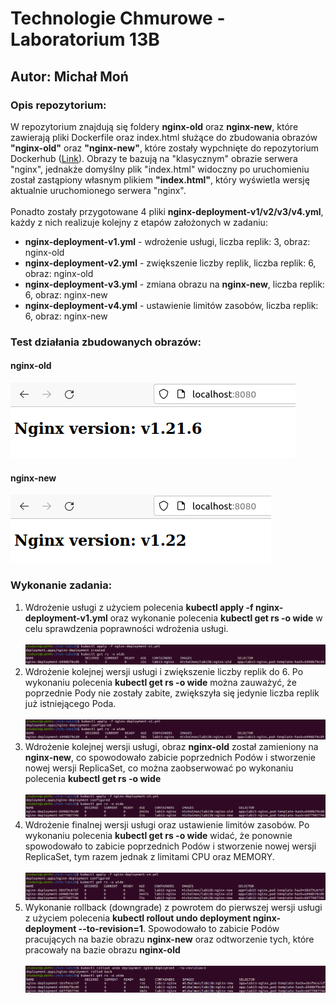 <h1>Technologie Chmurowe - Laboratorium 13B</h1>
<h2>Autor: Michał Moń</h2>
<h3>Opis repozytorium:</h3>
W repozytorium znajdują się foldery <b>nginx-old</b> oraz <b>nginx-new</b>, które zawierają pliki Dockerfile oraz index.html służące do zbudowania obrazów <b>"nginx-old"</b> oraz <b>"nginx-new"</b>, które zostały wypchnięte do repozytorium Dockerhub (<a href="">Link</a>). Obrazy te bazują na "klasycznym" obrazie serwera "nginx", jednakże domyślny plik "index.html" widoczny po uruchomieniu został zastąpiony własnym plikiem <b>"index.html"</b>, który wyświetla wersję aktualnie uruchomionego serwera "nginx".<br/><br/>
Ponadto zostały przygotowane 4 pliki <b>nginx-deployment-v1/v2/v3/v4.yml</b>, każdy z nich realizuje kolejny z etapów założonych w zadaniu:
<ul>
  <li><b>nginx-deployment-v1.yml</b> - wdrożenie usługi, liczba replik: 3, obraz: nginx-old</li>
  <li><b>nginx-deployment-v2.yml</b> - zwiększenie liczby replik, liczba replik: 6, obraz: nginx-old</li>
  <li><b>nginx-deployment-v3.yml</b> - zmiana obrazu na <b>nginx-new</b>, liczba replik: 6, obraz: nginx-new </li>
  <li><b>nginx-deployment-v4.yml</b> - ustawienie limitów zasobów, liczba replik: 6, obraz: nginx-new</li>
</ul>
<h3>Test działania zbudowanych obrazów:</h3>
<h4>nginx-old</h4>
<img src="lab13-screenshots/nginx-old.png"/>
<h4>nginx-new</h4>
<img src="lab13-screenshots/nginx-new.png"/>
<h3>Wykonanie zadania:</h3>
<ol>
  <li>
    Wdrożenie usługi z użyciem polecenia <b>kubectl apply -f nginx-deployment-v1.yml</b> oraz wykonanie polecenia
    <b>kubectl get rs -o wide</b> w celu sprawdzenia poprawności wdrożenia usługi.<br/><br/>
    <img src="lab13-screenshots/deployment-1.png"/><br/>
  </li>
  <li>
    Wdrożenie kolejnej wersji usługi i zwiększenie liczby replik do 6. Po wykonaniu polecenia <b>kubectl get rs -o wide</b> można zauważyć, że poprzednie Pody nie zostały zabite, zwiększyła się jedynie liczba replik już istniejącego Poda. <br/><br/>
    <img src="lab13-screenshots/deployment-2.png"/><br/>
  </li>
  <li>
    Wdrożenie kolejnej wersji usługi, obraz <b>nginx-old</b> został zamieniony na <b>nginx-new</b>, co spowodowało zabicie
    poprzednich Podów i stworzenie nowej wersji ReplicaSet, co można zaobserwować po wykonaniu polecenia <b>kubectl get rs -o wide</b><br/><br/>
    <img src="lab13-screenshots/deployment-3.png"/><br/>
  </li>
  <li>
    Wdrożenie finalnej wersji usługi oraz ustawienie limitów zasobów. Po wykonaniu polecenia <b>kubectl get rs -o wide</b>  widać, że ponownie spowodowało to zabicie poprzednich Podów i stworzenie nowej wersji ReplicaSet, tym razem jednak z limitami CPU oraz MEMORY.<br/><br/><img src="lab13-screenshots/deployment-4.png"><br/>
  </li>
  <li>Wykonanie rollback (downgrade) z powrotem do pierwszej wersji usługi z użyciem polecenia <b>kubectl rollout undo deployment nginx-deployment --to-revision=1</b>. Spowodowało to zabicie Podów pracujących na bazie obrazu <b>nginx-new</b> oraz odtworzenie tych, które pracowały na bazie obrazu <b>nginx-old</b><br/><br/><img src="lab13-screenshots/rollback-5.png"><br/></li>
</ol>
